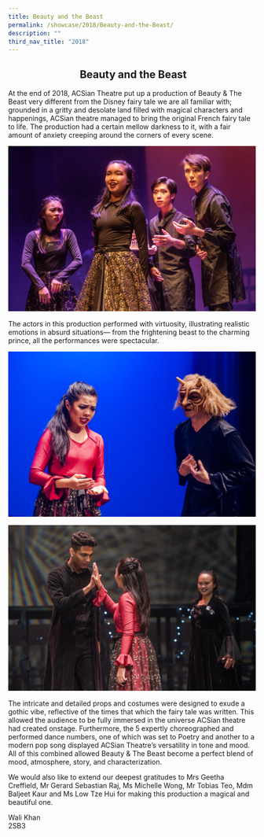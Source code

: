 ```yaml
---
title: Beauty and the Beast
permalink: /showcase/2018/Beauty-and-the-Beast/
description: ""
third_nav_title: "2018"
---
```

## <center>  Beauty and the Beast </center>

At the end of 2018, ACSian Theatre put up a production of Beauty & The Beast very different from the Disney fairy tale we are all familiar with; grounded in a gritty and desolate land filled with magical characters and happenings, ACSian theatre managed to bring the original French fairy tale to life. The production had a certain mellow darkness to it, with a fair amount of anxiety creeping around the corners of every scene.

![](/images/bnb.jpeg)

The actors in this production performed with virtuosity, illustrating realistic emotions in absurd situations— from the frightening beast to the charming prince, all the performances were spectacular.

![](/images/bnb2.jpeg)

![](/images/bnb4.jpeg)

The intricate and detailed props and costumes were designed to exude a gothic vibe, reflective of the times that which the fairy tale was written. This allowed the audience to be fully immersed in the universe ACSian theatre had created onstage. Furthermore, the 5 expertly choreographed and performed dance numbers, one of which was set to Poetry and another to a modern pop song displayed ACSian Theatre’s versatility in tone and mood. All of this combined allowed Beauty & The Beast become a perfect blend of mood, atmosphere, story, and characterization.

We would also like to extend our deepest gratitudes to Mrs Geetha Creffield, Mr Gerard Sebastian Raj, Ms Michelle Wong, Mr Tobias Teo, Mdm Baljeet Kaur and Ms Low Tze Hui for making this production a magical and beautiful one.

Wali Khan<br>
2SB3

